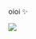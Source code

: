 oioi ✨

![](https://media.tenor.com/EWljgdlLbhcAAAAC/the-simpsons-homer-simpson.gif)

<!---
g4bizinh4/g4bizinh4 is a ✨ special ✨ repository because its `README.md` (this file) appears on your GitHub profile.
You can click the Preview link to take a look at your changes.
--->

